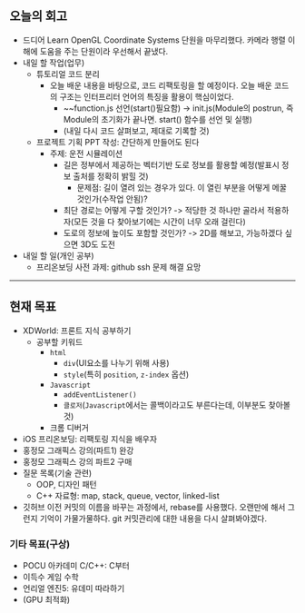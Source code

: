 ## 오늘의 회고
- 드디어 Learn OpenGL Coordinate Systems 단원을 마무리했다. 카메라 행렬 이해에 도움을 주는 단원이라 우선해서 끝냈다.
- 내일 할 작업(업무)
  - 튜토리얼 코드 분리
    - 오늘 배운 내용을 바탕으로, 코드 리팩토링을 할 예정이다. 오늘 배운 코드의 구조는 인터프리터 언어의 특징을 활용이 핵심이었다.
      - ~~function.js 선언(start()필요함) -> init.js(Module의 postrun, 즉 Module의 초기화가 끝나면. start() 함수를 선언 및 실행)
      - (내일 다시 코드 살펴보고, 제대로 기록할 것)
  - 프로젝트 기획 PPT 작성: 간단하게 만들어도 된다
    - 주제: 운전 시뮬레이션
      - 길은 정부에서 제공하는 벡터기반 도로 정보를 활용할 예정(발표시 정보 출처를 정확히 밝힐 것)
        - 문제점: 길이 열려 있는 경우가 있다. 이 열린 부분을 어떻게 메꿀 것인가(수작업 안됨)?
      - 최단 경로는 어떻게 구할 것인가? -> 적당한 것 하나만 골라서 적용하자(모든 것을 다 찾아보기에는 시간이 너무 오래 걸린다)
      - 도로의 정보에 높이도 포함할 것인가? -> 2D를 해보고, 가능하겠다 싶으면 3D도 도전
- 내일 할 일(개인 공부)
  - 프리온보딩 사전 과제: github ssh 문제 해결 요망
---
## 현재 목표
  - XDWorld: 프론트 지식 공부하기
    - 공부할 키워드
      - `html`
        - `div`(UI요소를 나누기 위해 사용)
        - `style`(특히 `position`, `z-index` 옵션)
      - `Javascript`
        - `addEventListener()`
        - `클로저`(`Javascript`에서는 콜백이라고도 부른다는데, 이부분도 찾아볼 것)
      - 크롬 디버거
  - iOS 프리온보딩: 리팩토링 지식을 배우자
  - 홍정모 그래픽스 강의(파트1) 완강
  - 홍정모 그래픽스 강의 파트2 구매
  - 질문 목록(기술 관련)
      - OOP, 디자인 패턴
      - C++ 자료형: map, stack, queue, vector, linked-list
  - 깃허브 이전 커밋의 이름을 바꾸는 과정에서, rebase를 사용했다. 오랜만에 해서 그런지 기억이 가물가물하다. git 커밋관리에 대한 내용을 다시 살펴봐야겠다.
### 기타 목표(구상)
  - POCU 아카데미 C/C++: C부터
  - 이득수 게임 수학
  - 언리얼 엔진5: 유데미 따라하기
  - (GPU 최적화)
